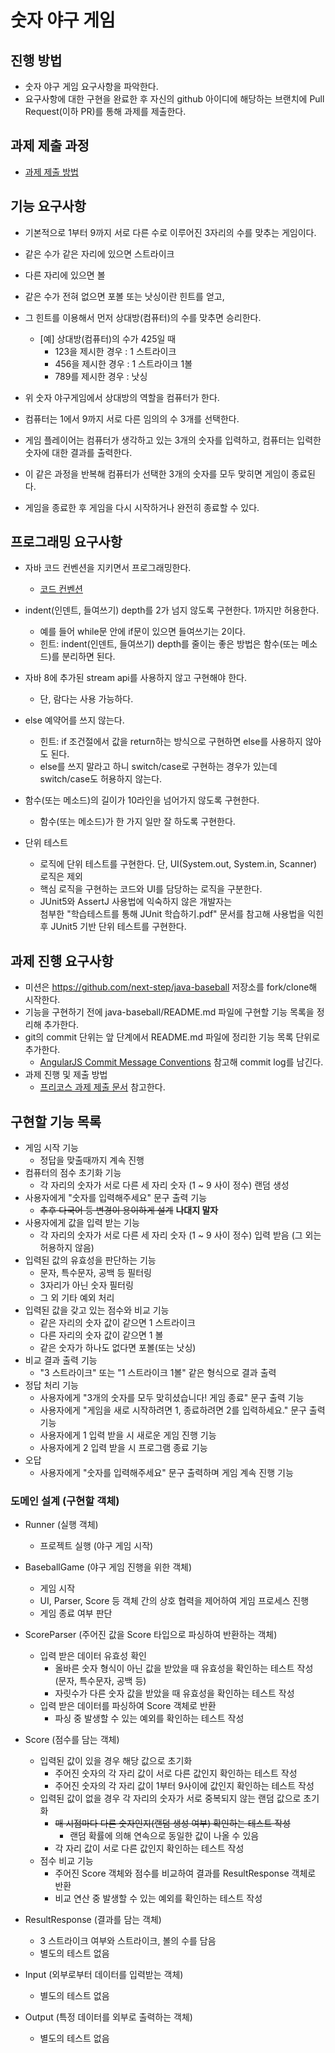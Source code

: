 # 숫자 야구 게임
## 진행 방법
* 숫자 야구 게임 요구사항을 파악한다.
* 요구사항에 대한 구현을 완료한 후 자신의 github 아이디에 해당하는 브랜치에 Pull Request(이하 PR)를 통해 과제를 제출한다.

## 과제 제출 과정
* [과제 제출 방법](https://github.com/next-step/nextstep-docs/tree/master/precourse)

## 기능 요구사항
* 기본적으로 1부터 9까지 서로 다른 수로 이루어진 3자리의 수를 맞추는 게임이다.

* 같은 수가 같은 자리에 있으면 스트라이크
* 다른 자리에 있으면 볼
* 같은 수가 전혀 없으면 포볼 또는 낫싱이란 힌트를 얻고, 
* 그 힌트를 이용해서 먼저 상대방(컴퓨터)의 수를 맞추면 승리한다.
  * [예] 상대방(컴퓨터)의 수가 425일 때
    * 123을 제시한 경우 : 1 스트라이크
    * 456을 제시한 경우 : 1 스트라이크 1볼
    * 789를 제시한 경우 : 낫싱

* 위 숫자 야구게임에서 상대방의 역할을 컴퓨터가 한다.
* 컴퓨터는 1에서 9까지 서로 다른 임의의 수 3개를 선택한다.
* 게임 플레이어는 컴퓨터가 생각하고 있는 3개의 숫자를 입력하고, 컴퓨터는 입력한 숫자에 대한 결과를 출력한다.
* 이 같은 과정을 반복해 컴퓨터가 선택한 3개의 숫자를 모두 맞히면 게임이 종료된다.
* 게임을 종료한 후 게임을 다시 시작하거나 완전히 종료할 수 있다.

## 프로그래밍 요구사항
* 자바 코드 컨벤션을 지키면서 프로그래밍한다.
  * [코드 컨벤션](https://naver.github.io/hackday-conventions-java/)
* indent(인덴트, 들여쓰기) depth를 2가 넘지 않도록 구현한다. 1까지만 허용한다.
  * 예를 들어 while문 안에 if문이 있으면 들여쓰기는 2이다.
  * 힌트: indent(인덴트, 들여쓰기) depth를 줄이는 좋은 방법은 함수(또는 메소드)를 분리하면 된다.
* 자바 8에 추가된 stream api를 사용하지 않고 구현해야 한다. 
  * 단, 람다는 사용 가능하다. 
* else 예약어를 쓰지 않는다.
  * 힌트: if 조건절에서 값을 return하는 방식으로 구현하면 else를 사용하지 않아도 된다.
  * else를 쓰지 말라고 하니 switch/case로 구현하는 경우가 있는데 switch/case도 허용하지 않는다.
* 함수(또는 메소드)의 길이가 10라인을 넘어가지 않도록 구현한다.
  * 함수(또는 메소드)가 한 가지 일만 잘 하도록 구현한다.

* 단위 테스트
  * 로직에 단위 테스트를 구현한다. 단, UI(System.out, System.in, Scanner) 로직은 제외
  * 핵심 로직을 구현하는 코드와 UI를 담당하는 로직을 구분한다.
  * JUnit5와 AssertJ 사용법에 익숙하지 않은 개발자는  
    첨부한 "학습테스트를 통해 JUnit 학습하기.pdf" 문서를 참고해 사용법을 익힌 후 JUnit5 기반 단위 테스트를 구현한다.

## 과제 진행 요구사항
* 미션은 https://github.com/next-step/java-baseball 저장소를 fork/clone해 시작한다.
* 기능을 구현하기 전에 java-baseball/README.md 파일에 구현할 기능 목록을 정리해 추가한다.
* git의 commit 단위는 앞 단계에서 README.md 파일에 정리한 기능 목록 단위로 추가한다.
  * [AngularJS Commit Message Conventions](https://gist.github.com/stephenparish/9941e89d80e2bc58a153) 참고해 commit log를 남긴다.
* 과제 진행 및 제출 방법
  * [프리코스 과제 제출 문서](https://github.com/next-step/nextstep-docs/tree/master/precourse) 참고한다.

## 구현할 기능 목록
* 게임 시작 기능
  * 정답을 맞출때까지 계속 진행
* 컴퓨터의 점수 초기화 기능
  * 각 자리의 숫자가 서로 다른 세 자리 숫자 (1 ~ 9 사이 정수) 랜덤 생성
* 사용자에게 "숫자를 입력해주세요" 문구 출력 기능
  * ~~추후 다국어 등 변경이 용이하게 설계~~ **나대지 말자**
* 사용자에게 값을 입력 받는 기능
  * 각 자리의 숫자가 서로 다른 세 자리 숫자 (1 ~ 9 사이 정수) 입력 받음 (그 외는 허용하지 않음)
* 입력된 값의 유효성을 판단하는 기능
  * 문자, 특수문자, 공백 등 필터링
  * 3자리가 아닌 숫자 필터링
  * 그 외 기타 예외 처리
* 입력된 값을 갖고 있는 점수와 비교 기능
  * 같은 자리의 숫자 값이 같으면 1 스트라이크
  * 다른 자리의 숫자 값이 같으면 1 볼
  * 같은 숫자가 하나도 없다면 포볼(또는 낫싱)
* 비교 결과 출력 기능
  * "3 스트라이크" 또는 "1 스트라이크 1볼" 같은 형식으로 결과 출력
* 정답 처리 기능
  * 사용자에게 "3개의 숫자를 모두 맞히셨습니다! 게임 종료" 문구 출력 기능
  * 사용자에게 "게임을 새로 시작하려면 1, 종료하려면 2를 입력하세요." 문구 출력 기능
  * 사용자에게 1 입력 받을 시 새로운 게임 진행 기능
  * 사용자에게 2 입력 받을 시 프로그램 종료 기능
* 오답
  * 사용자에게 "숫자를 입력해주세요" 문구 출력하며 게임 계속 진행 기능

### 도메인 설계 (구현할 객체)
* Runner (실행 객체)
  * 프로젝트 실행 (야구 게임 시작)

* BaseballGame (야구 게임 진행을 위한 객체)
  * 게임 시작
  * UI, Parser, Score 등 객체 간의 상호 협력을 제어하여 게임 프로세스 진행
  * 게임 종료 여부 판단

* ScoreParser (주어진 값을 Score 타입으로 파싱하여 반환하는 객체)
  * 입력 받은 데이터 유효성 확인
    * 올바른 숫자 형식이 아닌 값을 받았을 때 유효성을 확인하는 테스트 작성 (문자, 특수문자, 공백 등)
    * 자릿수가 다른 숫자 값을 받았을 때 유효성을 확인하는 테스트 작성
  * 입력 받은 데이터를 파싱하여 Score 객체로 반환
    * 파싱 중 발생할 수 있는 예외를 확인하는 테스트 작성

* Score (점수를 담는 객체)
  * 입력된 값이 있을 경우 해당 값으로 초기화
    * 주어진 숫자의 각 자리 값이 서로 다른 값인지 확인하는 테스트 작성
    * 주어진 숫자의 각 자리 값이 1부터 9사이에 값인지 확인하는 테스트 작성
  * 입력된 값이 없을 경우 각 자리의 숫자가 서로 중복되지 않는 랜덤 값으로 초기화
    * ~~매 시점마다 다른 숫자인지(랜덤 생성 여부) 확인하는 테스트 작성~~
      * 랜덤 확률에 의해 연속으로 동일한 값이 나올 수 있음
    * 각 자리 값이 서로 다른 값인지 확인하는 테스트 작성
  * 점수 비교 기능
    * 주어진 Score 객체와 점수를 비교하여 결과를 ResultResponse 객체로 반환
    * 비교 연산 중 발생할 수 있는 예외를 확인하는 테스트 작성
    
* ResultResponse (결과를 담는 객체)
  * 3 스트라이크 여부와 스트라이크, 볼의 수를 담음
  * 별도의 테스트 없음

* Input (외부로부터 데이터를 입력받는 객체)
  * 별도의 테스트 없음

* Output (특정 데이터를 외부로 출력하는 객체)
  * 별도의 테스트 없음
